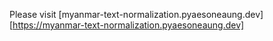 Please visit [myanmar-text-normalization.pyaesoneaung.dev][https://myanmar-text-normalization.pyaesoneaung.dev]
